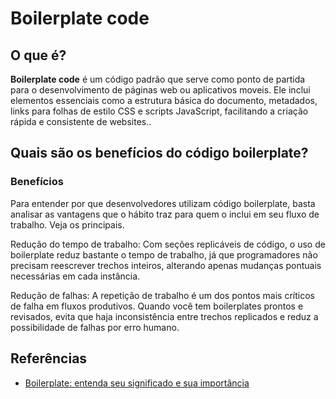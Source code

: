 # Boilerplate code

## O que é?

**Boilerplate code** é um código padrão que serve como ponto de partida para o desenvolvimento de páginas web ou aplicativos moveis. Ele inclui elementos essenciais como a estrutura básica do documento, metadados, links para folhas de estilo CSS e scripts JavaScript, facilitando a criação rápida e consistente de websites..

## Quais são os benefícios do código boilerplate?

### Benefícios

Para entender por que desenvolvedores utilizam código boilerplate, basta analisar as vantagens que o hábito traz para quem o inclui em seu fluxo de trabalho. Veja os principais.

Redução do tempo de trabalho:
Com seções replicáveis de código, o uso de boilerplate reduz bastante o tempo de trabalho, já que programadores não precisam reescrever trechos inteiros, alterando apenas mudanças pontuais necessárias em cada instância.

Redução de falhas:
A repetição de trabalho é um dos pontos mais críticos de falha em fluxos produtivos. Quando você tem boilerplates prontos e revisados, evita que haja inconsistência entre trechos replicados e reduz a possibilidade de falhas por erro humano.

## Referências

- [Boilerplate: entenda seu significado e sua importância](https://rockcontent.com/br/blog/boilerplate-o-que-e/)
